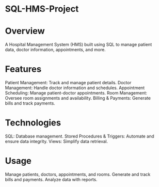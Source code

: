 # SQL-HMS-Project

# Overview
A Hospital Management System (HMS) built using SQL to manage patient data, doctor information, appointments, and more.

# Features
Patient Management: Track and manage patient details.
Doctor Management: Handle doctor information and schedules.
Appointment Scheduling: Manage patient-doctor appointments.
Room Management: Oversee room assignments and availability.
Billing & Payments: Generate bills and track payments.
# Technologies
SQL: Database management.
Stored Procedures & Triggers: Automate and ensure data integrity.
Views: Simplify data retrieval.

# Usage
Manage patients, doctors, appointments, and rooms.
Generate and track bills and payments.
Analyze data with reports.
